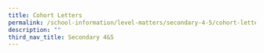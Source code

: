 ```yaml
---
title: Cohort Letters
permalink: /school-information/level-matters/secondary-4-5/cohort-letters/
description: ""
third_nav_title: Secondary 4&5
---
```

